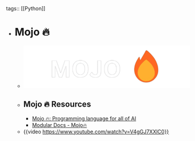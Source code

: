 tags:: [[Python]]

- # Mojo 🔥
	- ![mojo.png](../assets/mojo_1704171846847_0.png)
	- ## Mojo 🔥 Resources
		- [Mojo 🔥: Programming language for all of AI](https://www.modular.com/max/mojo)
		- [Modular Docs - Mojo🔥](https://docs.modular.com/mojo/)
	- {{video https://www.youtube.com/watch?v=V4gGJ7XXlC0}}